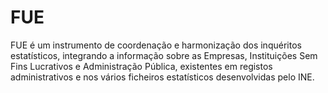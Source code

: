 # FUE
FUE é um instrumento de coordenação e harmonização dos inquéritos estatísticos, integrando a informação sobre as Empresas, Instituições Sem Fins Lucrativos e Administração Pública, existentes em registos administrativos e nos vários ficheiros estatísticos desenvolvidas pelo INE. 
